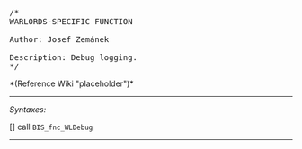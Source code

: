 <pre>/*
WARLORDS-SPECIFIC FUNCTION

Author: Josef Zemánek

Description: Debug logging.
*/</pre>*(Reference Wiki "placeholder")*<!-- Remove this after fill-in -->


---
*Syntaxes:*

[] call `BIS_fnc_WLDebug`

---
